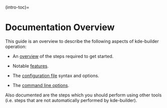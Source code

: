 (intro-toc)=
# Documentation Overview

This guide is an overview to describe the following aspects of
kde-builder operation:

- An [overview](../chapter_02/getting-started) of the steps required to get started.

- Notable [features](../chapter_03/features).

- The [configuration file](../chapter_02/configure-data) syntax and options.

- The [command line options](../chapter_05/cmdline).

Also documented are the steps which you should perform using other tools
(i.e. steps that are not automatically performed by kde-builder).
